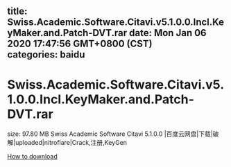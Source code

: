 
title: Swiss.Academic.Software.Citavi.v5.1.0.0.Incl.KeyMaker.and.Patch-DVT.rar
date: Mon Jan 06 2020 17:47:56 GMT+0800 (CST)    
categories: baidu
---

# Swiss.Academic.Software.Citavi.v5.1.0.0.Incl.KeyMaker.and.Patch-DVT.rar
size: 97.80 MB
 Swiss Academic Software Citavi 5.1.0.0 |百度云网盘|下载|破解|uploaded|nitroflare|Crack,注册,KeyGen
 

[How to download](https://bpcam.bemobtrk.com/go/2ceec3aa-1ca2-46d6-b9ff-aaa5c184517c?jno=1402)